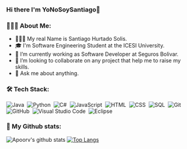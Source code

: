 ### Hi there I'm YoNoSoySantiago👋
<!--Insert my social Netwoks-->
### 👨🏿‍✈️ About Me:
- 👨🏿‍💻 My real Name is Santiago Hurtado Solis.
- 🎓 I'm Software Engineering Student at the ICESI University.
- 🔭 I’m currently working as Software Developer at Seguros Bolivar.
- 👯 I’m looking to collaborate on any project that help me to raise my skills.
- 💬 Ask me about anything.

### 🛠  Tech Stack:
![Java](https://img.shields.io/badge/-Java-05122A?style=flat&logo=Java&logoColor=FFA518)&nbsp;
![Python](https://img.shields.io/badge/-Python-05122A?style=flat&logo=python)&nbsp;
![C#](https://img.shields.io/badge/C%23-05122A?style=flat&logo=c-sharp&logoColor=2C2255)&nbsp;
![JavaScript](https://img.shields.io/badge/-JavaScript-05122A?style=flat&logo=javascript)&nbsp;
![HTML](https://img.shields.io/badge/-HTML-05122A?style=flat&logo=HTML5)&nbsp;
![CSS](https://img.shields.io/badge/-CSS-05122A?style=flat&logo=CSS3&logoColor=1572B6)&nbsp;
![SQL](https://img.shields.io/badge/-Sql%20Server-05122A?style=flat&logo=microsoft-sql-server&logoColor=1572B6)&nbsp;
![Git](https://img.shields.io/badge/-Git-05122A?style=flat&logo=git)&nbsp;
![GitHub](https://img.shields.io/badge/-GitHub-05122A?style=flat&logo=github)&nbsp;
![Visual Studio Code](https://img.shields.io/badge/-Visual%20Studio%20Code-05122A?style=flat&logo=visual-studio-code&logoColor=007ACC)&nbsp;
![Eclipse](https://img.shields.io/badge/-Eclipse-05122A?style=flat&logo=eclipse-ide&logoColor=2C2255)



### 🧮 My Github stats:
![Apoorv's github stats](https://github-readme-stats.vercel.app/api?username=YoNoSoySantiago&show_icons=true&title_color=ffc857&icon_color=8ac926&text_color=daf7dc&bg_color=151515&hide=["stars"])
[![Top Langs](https://github-readme-stats.vercel.app/api/top-langs/?username=YoNoSoySantiago&layout=compact&text_color=daf7dc&bg_color=151515)](https://github.com/anuraghazra/github-readme-stats)
<!--Insert 
<!--
**YoNoSoySantiago/YoNoSoySantiago** is a ✨ _special_ ✨ repository because its `README.md` (this file) appears on your GitHub profile.

Here are some ideas to get you started:

- 🔭 I’m currently working on ...
- 🌱 I’m currently learning ...
- 👯 I’m looking to collaborate on ...
- 🤔 I’m looking for help with ...
- 💬 Ask me about ...
- 📫 How to reach me: ...
- 😄 Pronouns: ...
- ⚡ Fun fact: ...
-->
